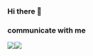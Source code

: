 ### Hi there 👋


### communicate with me
<img src="https://img.shields.io/badge/ksh910124@gmail.com-F44336?style=flat-square&logo=gmail&logoColor=white"/><img src="https://img.shields.io/badge/https://hunffy.tistory.com-F7901E?style=flat-square&logo=mdBook&logoColor=white" />

<!--
**hunffy/hunffy** is a ✨ _special_ ✨ repository because its `README.md` (this file) appears on your GitHub profile.

Here are some ideas to get you started:

- 🔭 I’m currently working on ...
- 🌱 I’m currently learning ...
- 👯 I’m looking to collaborate on ...
- 🤔 I’m looking for help with ...
- 💬 Ask me about ...
- 📫 How to reach me: ...
- 😄 Pronouns: ...
- ⚡ Fun fact: ...
-->
